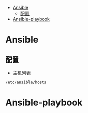 - [Ansible](#ansible)
  - [配置](#配置)
- [Ansible-playbook](#ansible-playbook)

# Ansible

## 配置

- 主机列表

```
/etc/ansible/hosts
```

# Ansible-playbook
